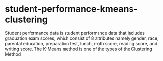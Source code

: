 # student-performance-kmeans-clustering
Student performance data is student performance data that includes graduation exam scores, which consist of 8 attributes namely gender, race, parental education, preparation test, lunch, math score, reading score, and writing score. The K-Means method is one of the types of the Clustering Method
